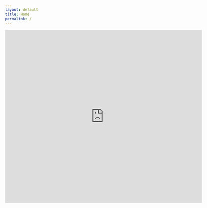 ```yaml
---
layout: default
title: Home
permalink: /
---
```

<div class="center-text"><iframe src="https://player.vimeo.com/video/611399691" width="640" height="564" frameborder="0" allow="autoplay; fullscreen" allowfullscreen></iframe></div>